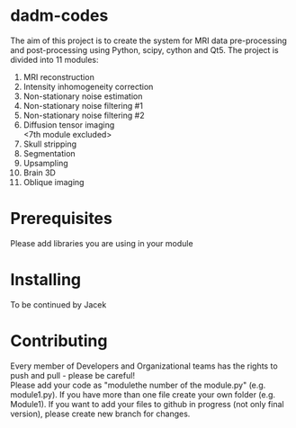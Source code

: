 # dadm-codes
<draft file>
The aim of this project is to create the system for MRI data pre-processing and post-processing using Python, scipy, cython and Qt5. The project is divided into 11 modules:
  
  
1. MRI reconstruction<br />
2. Intensity inhomogeneity correction<br />
3. Non-stationary noise estimation<br />
4. Non-stationary noise filtering #1<br />
5. Non-stationary noise filtering #2<br />
6. Diffusion tensor imaging<br />
<7th module excluded> <br />
8. Skull stripping<br />
9. Segmentation<br />
10. Upsampling<br />
11. Brain 3D<br />
12. Oblique imaging
# Prerequisites
Please add libraries you are using in your module
# Installing
To be continued by Jacek

# Contributing
Every member of Developers and Organizational teams has the rights to push and pull - please be careful! <br />
Please add your code as "modulethe number of the module.py" (e.g. module1.py). If you have more than one file create your own folder (e.g. Module1). If you want to add your files to github in progress (not only final version), please create new branch for changes. 
  
